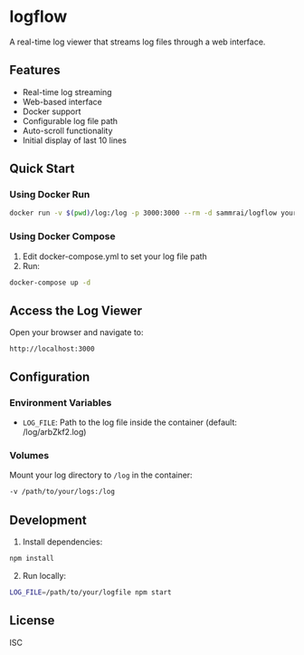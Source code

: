 # logflow

A real-time log viewer that streams log files through a web interface.

## Features

- Real-time log streaming
- Web-based interface
- Docker support
- Configurable log file path
- Auto-scroll functionality
- Initial display of last 10 lines

## Quick Start

### Using Docker Run

```bash
docker run -v $(pwd)/log:/log -p 3000:3000 --rm -d sammrai/logflow your-logfile.log
```

### Using Docker Compose

1. Edit docker-compose.yml to set your log file path
2. Run:
```bash
docker-compose up -d
```

## Access the Log Viewer

Open your browser and navigate to:
```
http://localhost:3000
```

## Configuration

### Environment Variables

- `LOG_FILE`: Path to the log file inside the container (default: /log/arbZkf2.log)

### Volumes

Mount your log directory to `/log` in the container:
```bash
-v /path/to/your/logs:/log
```

## Development

1. Install dependencies:
```bash
npm install
```

2. Run locally:
```bash
LOG_FILE=/path/to/your/logfile npm start
```

## License

ISC
